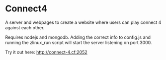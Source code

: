 # Connect4
A server and webpages to create a website where users can play connect 4 against each other.

Requires nodejs and mongodb.
Adding the correct info to config.js and running the zlinux_run script will start the server listening on port 3000. 

Try it out here: http://connect-4.cf:2052

